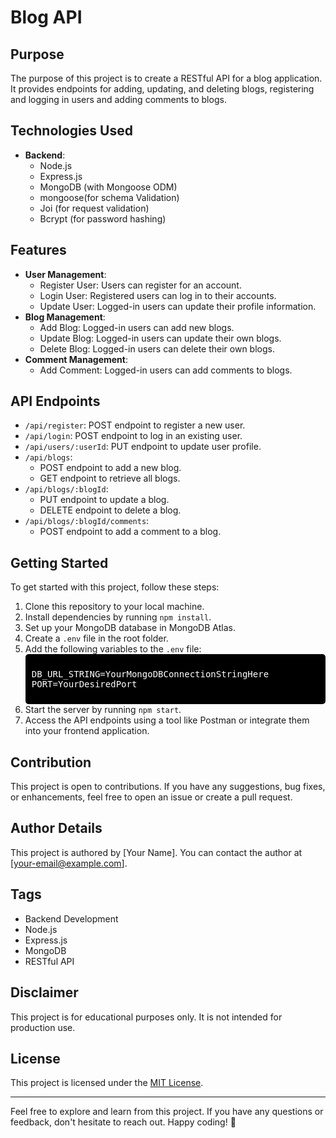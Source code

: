 # Blog API

## Purpose

The purpose of this project is to create a RESTful API for a blog application. It provides endpoints for adding, updating, and deleting blogs, registering and logging in users and adding comments to blogs.

## Technologies Used

- **Backend**:
  - Node.js
  - Express.js
  - MongoDB (with Mongoose ODM)
  - mongoose(for schema Validation)
  - Joi (for request validation)
  - Bcrypt (for password hashing)

## Features

- **User Management**:
  - Register User: Users can register for an account.
  - Login User: Registered users can log in to their accounts.
  - Update User: Logged-in users can update their profile information.
- **Blog Management**:
  - Add Blog: Logged-in users can add new blogs.
  - Update Blog: Logged-in users can update their own blogs.
  - Delete Blog: Logged-in users can delete their own blogs.
- **Comment Management**:
  - Add Comment: Logged-in users can add comments to blogs.

## API Endpoints

- `/api/register`: POST endpoint to register a new user.
- `/api/login`: POST endpoint to log in an existing user.
- `/api/users/:userId`: PUT endpoint to update user profile.
- `/api/blogs`: 
  - POST endpoint to add a new blog.
  - GET endpoint to retrieve all blogs.
- `/api/blogs/:blogId`: 
  - PUT endpoint to update a blog.
  - DELETE endpoint to delete a blog.
- `/api/blogs/:blogId/comments`: 
  - POST endpoint to add a comment to a blog.

## Getting Started

To get started with this project, follow these steps:

1. Clone this repository to your local machine.
2. Install dependencies by running `npm install`.
3. Set up your MongoDB database in MongoDB Atlas.
4. Create a `.env` file in the root folder.
5. Add the following variables to the `.env` file:
   <div style="background-color: #000000; color: #ffffff; padding: 10px; border-radius: 5px;">
   <pre>
   DB_URL_STRING=YourMongoDBConnectionStringHere
   PORT=YourDesiredPort
   </pre>
   </div>
6. Start the server by running `npm start`.
7. Access the API endpoints using a tool like Postman or integrate them into your frontend application.

## Contribution

This project is open to contributions. If you have any suggestions, bug fixes, or enhancements, feel free to open an issue or create a pull request.

## Author Details

This project is authored by [Your Name]. You can contact the author at [your-email@example.com].

## Tags

- Backend Development
- Node.js
- Express.js
- MongoDB
- RESTful API

## Disclaimer

This project is for educational purposes only. It is not intended for production use.

## License

This project is licensed under the [MIT License](LICENSE).

---

Feel free to explore and learn from this project. If you have any questions or feedback, don't hesitate to reach out. Happy coding! 🚀
